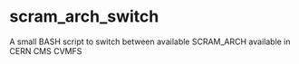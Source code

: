 # scram_arch_switch
A small BASH script to switch between available SCRAM_ARCH available in CERN CMS CVMFS
